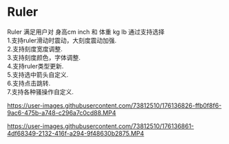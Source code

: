 # Ruler
Ruler 满足用户对 身高cm inch 和 体重 kg lb 通过支持选择<br>
1.支持ruler滑动时震动，大刻度震动加强.<br>
2.支持刻度宽度调整.<br>
3.支持刻度颜色，字体调整.<br>
4.支持ruler类型更新.<br>
5.支持选中箭头自定义.<br>
6.支持点击跳转.<br>
7.支持各种骚操作自定义.<br>





https://user-images.githubusercontent.com/73812510/176136826-ffb0f8f6-9ac6-475b-a748-c296a7c0cd88.MP4



https://user-images.githubusercontent.com/73812510/176136861-4df68349-2132-416f-a294-9f48630b2875.MP4


